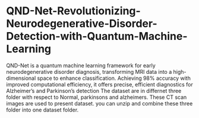 # QND-Net-Revolutionizing-Neurodegenerative-Disorder-Detection-with-Quantum-Machine-Learning
QND-Net is a quantum machine learning framework for early neurodegenerative disorder diagnosis, transforming MRI data into a high-dimensional space to enhance classification. Achieving 98% accuracy with improved computational efficiency, it offers precise, efficient diagnostics for Alzheimer’s and Parkinson’s detection
The dataset are in differnet three folder with respect to Normal, parkinsons and alzheimers. These CT scan images are used to present dataset. you can unzip and combine these three folder into one dataset folder. 
